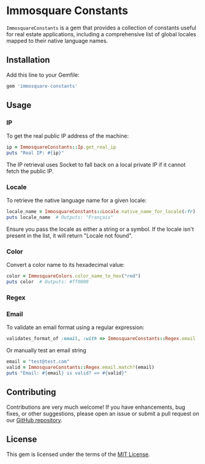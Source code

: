 # Immosquare Constants

`ImmosquareConstants` is a gem that provides a collection of constants useful for real estate applications, including a comprehensive list of global locales mapped to their native language names.

## Installation

Add this line to your Gemfile:

```ruby
gem 'immosquare-constants'
```

## Usage

### IP

To get the real public IP address of the machine:

```ruby
ip = ImmosquareConstants::Ip.get_real_ip
puts "Real IP: #{ip}"
```
The IP retrieval uses Socket to fall back on a local private IP if it cannot fetch the public IP.


### Locale

To retrieve the native language name for a given locale:

```ruby
locale_name = ImmosquareConstants::Locale.native_name_for_locale(:fr)
puts locale_name  # Outputs: "Français"
```

Ensure you pass the locale as either a string or a symbol. If the locale isn't present in the list, it will return "Locale not found".


### Color

Convert a color name to its hexadecimal value:

```ruby
color = ImmosquareColors.color_name_to_hex("red")
puts color  # Outputs: #ff0000
```

### Regex

### Email
To validate an email format using a regular expression:

```ruby
validates_format_of :email, :with => ImmosquareConstants::Regex.email
```

Or manually test an email string

```ruby
email = "test@test.com"
valid = ImmosquareConstants::Regex.email.match?(email)
puts "Email: #{email} is valid? => #{valid}"
```

## Contributing

Contributions are very much welcome! If you have enhancements, bug fixes, or other suggestions, please open an issue or submit a pull request on our [GitHub repository](https://github.com/immosquare/immosquare-constants).

## License

This gem is licensed under the terms of the [MIT License](https://opensource.org/licenses/MIT).
